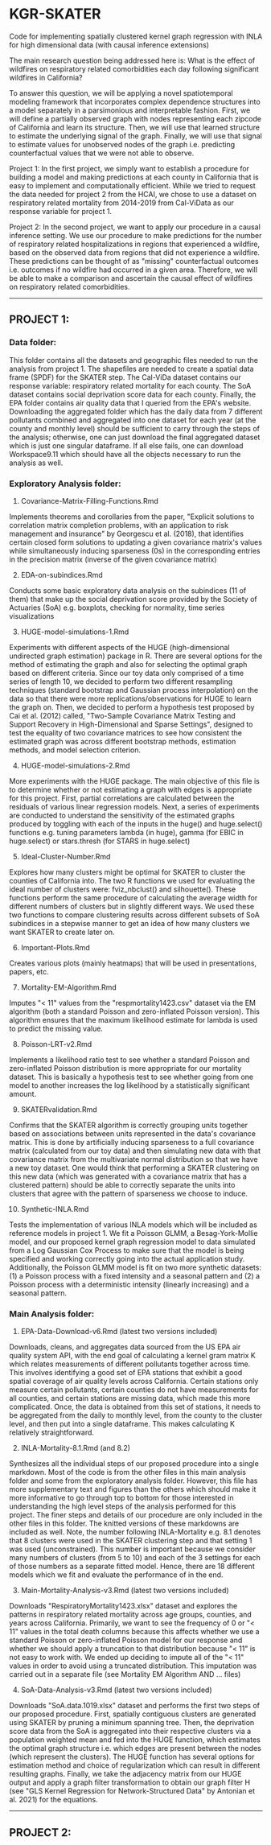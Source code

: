# KGR-SKATER
Code for implementing spatially clustered kernel graph regression with INLA for high dimensional data (with causal inference extensions)

The main research question being addressed here is: What is the effect of wildfires on respiratory related comorbidities each day following significant wildfires in California? 

To answer this question, we will be applying a novel spatiotemporal modeling framework that incorporates complex dependence structures into a model separately in a parsimonious and interpretable fashion. First, we will define a partially observed graph with nodes representing each zipcode of California and learn its structure. Then, we will use that learned structure to estimate the underlying signal of the graph. Finally, we will use that signal to estimate values for unobserved nodes of the graph i.e. predicting counterfactual values that we were not able to observe. 

Project 1: In the first project, we simply want to establish a procedure for building a model and making predictions at each county in California that is easy to implement and computationally efficient. While we tried to request the data needed for project 2 from the HCAI, we chose to use a dataset on respiratory related mortality from 2014-2019 from Cal-ViData as our response variable for project 1. 

Project 2: In the second project, we want to apply our procedure in a causal inference setting. We use our procedure to make predictions for the number of respiratory related hospitalizations in regions that experienced a wildfire, based on the observed data from regions that did not experience a wildfire. These predictions can be thought of as "missing" counterfactual outcomes i.e. outcomes if no wildfire had occurred in a given area. Therefore, we will be able to make a comparison and ascertain the causal effect of wildfires on respiratory related comorbidities. 

--------------------------------------------------------------------------------------------------------------------------------------------------------------

## PROJECT 1: 

### Data folder: 

This folder contains all the datasets and geographic files needed to run the analysis from project 1. The shapefiles are needed to create a spatial data frame (SPDF) for the SKATER step. The Cal-ViDa dataset contains our response variable: respiratory related mortality for each county. The SoA dataset contains social deprivation score data for each county. Finally, the EPA folder contains air quality data that I queried from the EPA's website. Downloading the aggregated folder which has the daily data from 7 different pollutants combined and aggregated into one dataset for each year (at the county and monthly level) should be sufficient to carry through the steps of the analysis; otherwise, one can just download the final aggregated dataset which is just one singular dataframe. If all else fails, one can download Workspace9.11 which should have all the objects necessary to run the analysis as well. 

### Exploratory Analysis folder: 

1. Covariance-Matrix-Filling-Functions.Rmd 

Implements theorems and corollaries from the paper, "Explicit solutions to correlation matrix completion problems, with an application to risk management and insurance" by Georgescu et al. (2018), that identifies certain closed form solutions to updating a given covariance matrix's values while simultaneously inducing sparseness (0s) in the corresponding entries in the precision matrix (inverse of the given covariance matrix) 

2. EDA-on-subindices.Rmd  

Conducts some basic exploratory data analysis on the subindices (11 of them) that make up the social deprivation score provided by the Society of Actuaries (SoA) e.g. boxplots, checking for normality, time series visualizations

3. HUGE-model-simulations-1.Rmd

Experiments with different aspects of the HUGE (high-dimensional undirected graph estimation) package in R. There are several options for the method of estimating  the graph and also for selecting the optimal graph based on different criteria. Since our toy data only comprised of a time series of length 10, we decided to perform two different resampling techniques (standard bootstrap and Gaussian process interpolation) on the data so that there were more replications/observations for HUGE to learn the graph on. Then, we decided to perform a hypothesis test proposed by Cai et al. (2012) called, "Two-Sample Covariance Matrix Testing and Support Recovery in High-Dimensional and Sparse Settings", designed to test the equality of two covariance matrices to see how consistent the estimated graph was across different bootstrap methods, estimation methods, and model selection criterion. 

4. HUGE-model-simulations-2.Rmd

More experiments with the HUGE package. The main objective of this file is to determine whether or not estimating a graph with edges is appropriate for this project. First, partial correlations are calculated between the residuals of various linear regression models. Next, a series of experiments are conducted to understand the sensitivity of the estimated graphs produced by toggling with each of the inputs in the huge() and huge.select() functions e.g. tuning parameters lambda (in huge), gamma (for EBIC in huge.select) or stars.thresh (for STARS in huge.select) 

5. Ideal-Cluster-Number.Rmd

Explores how many clusters might be optimal for SKATER to cluster the counties of California into. The two R functions we used for evaluating the ideal number of clusters were: fviz_nbclust() and silhouette(). These functions perform the same procedure of calculating the average width for different numbers of clusters but in slightly different ways. We used these two functions to compare clustering results across different subsets of SoA subindices in a stepwise manner to get an idea of how many clusters we want SKATER to create later on. 

6. Important-Plots.Rmd

Creates various plots (mainly heatmaps) that will be used in presentations, papers, etc. 

7. Mortality-EM-Algorithm.Rmd

Imputes "< 11" values from the "respmortality1423.csv" dataset via the EM algorithm (both a standard Poisson and zero-inflated Poisson version). This algorithm ensures that the maximum likelihood estimate for lambda is used to predict the missing value. 

8. Poisson-LRT-v2.Rmd 

Implements a likelihood ratio test to see whether a standard Poisson and zero-inflated Poisson distribution is more appropriate for our mortality dataset. This is basically a hypothesis test to see whether going from one model to another increases the log likelihood by a statistically significant amount. 

9. SKATERvalidation.Rmd

Confirms that the SKATER algorithm is correctly grouping units together based on associations between units represented in the data's covariance matrix. This is done by artificially inducing sparseness to a full covariance matrix (calculated from our toy data) and then simulating new data with that covariance matrix from the multivariate normal distribution so that we have a new toy dataset. One would think that performing a SKATER clustering on this new data (which was generated with a covariance matrix that has a clustered pattern) should be able to correctly separate the units into clusters that agree with the pattern of sparseness we choose to induce.

10. Synthetic-INLA.Rmd

Tests the implementation of various INLA models which will be included as reference models in project 1. We fit a Poisson GLMM, a Besag-York-Mollie model, and our proposed kernel graph regression model to data simulated from a Log Gaussian Cox Process to make sure that the model is being specified and working correctly going into the actual application study. Additionally, the Poisson GLMM model is fit on two more synthetic datasets: (1) a Poisson process with a fixed intensity and a seasonal pattern and (2) a Poisson process with a deterministic intensity (linearly increasing) and a seasonal pattern.  

### Main Analysis folder: 

1. EPA-Data-Download-v6.Rmd (latest two versions included) 

Downloads, cleans, and aggregates data sourced from the US EPA air quality system API, with the end goal of calculating a kernel gram matrix K which relates measurements of different pollutants together across time. This involves identifying a good set of EPA stations that exhibit a good spatial coverage of air quality levels across California. Certain stations only measure certain pollutants, certain counties do not have measurements for all counties, and certain stations are missing data, which made this more complicated. Once, the data is obtained from this set of stations, it needs to be aggregated from the daily to monthly level, from the county to the cluster level, and then put into a single dataframe. This makes calculating K relatively straightforward. 

2. INLA-Mortality-8.1.Rmd (and 8.2)

Synthesizes all the individual steps of our proposed procedure into a single markdown. Most of the code is from the other files in this main analysis folder and some from the exploratory analysis folder. However, this file has more supplementary text and figures than the others which should make it more informative to go through top to bottom for those interested in understanding the high level steps of the analysis performed for this project. The finer steps and details of our procedure are only included in the other files in this folder. The knitted versions of these markdowns are included as well. Note, the number following INLA-Mortality e.g. 8.1 denotes that 8 clusters were used in the SKATER clustering step and that setting 1 was used (unconstrained). This number is important because we consider many numbers of clusters (from 5 to 10) and each of the 3 settings for each of those numbers as a separate fitted model. Hence, there are 18 different models which we fit and evaluate the performance of in the end.  

3. Main-Mortality-Analysis-v3.Rmd (latest two versions included) 

Downloads "RespiratoryMortality1423.xlsx" dataset and explores the patterns in respiratory related mortality across age groups, counties, and years across California. Primarily, we want to see the frequency of 0 or "< 11" values in the total death columns because this affects whether we use a standard Poisson or zero-inflated Poisson model for our response and whether we should apply a truncation to that distribution because "< 11" is not easy to work with. We ended up deciding to impute all of the "< 11" values in order to avoid using a truncated distribution. This imputation was carried out in a separate file (see Mortality EM Algorithm AND ... files) 

4. SoA-Data-Analysis-v3.Rmd (latest two versions included)

Downloads "SoA.data.1019.xlsx" dataset and performs the first two steps of our proposed procedure. First, spatially contiguous clusters are generated using SKATER by pruning a minimum spanning tree. Then, the deprivation score data from the SoA is aggregated into their respective clusters via a population weighted mean and fed into the HUGE function, which estimates the optimal graph structure i.e. which edges are present between the nodes (which represent the clusters). The HUGE function has several options for estimation method and choice of regularization which can result in different resulting graphs. Finally, we take the adjacency matrix from our HUGE output and apply a graph filter transformation to obtain our graph filter H (see "GLS Kernel Regression for Network-Structured Data" by Antonian et al. 2021) for the equations. 

--------------------------------------------------------------------------------------------------------------------------------------------------------------

## PROJECT 2: 

